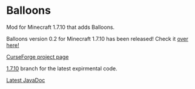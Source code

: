 # Balloons
Mod for Minecraft 1.7.10 that adds Balloons.

Balloons version 0.2 for Minecraft 1.7.10 has been released! Check it <a href="http://zanyleonic.github.io/Balloons/">over here!</a>

<a href="http://minecraft.curseforge.com/mc-mods/233770-balloons-mod">CurseForge project page</a>

<a href="http://github.com/ZanyLeonic/Balloons/tree/1.7.10">1.7.10</a> branch for the latest expirmental code.

<a href="http://ZanyLeonic.github.io/Balloons/doc/1.7.10">Latest JavaDoc</a>

